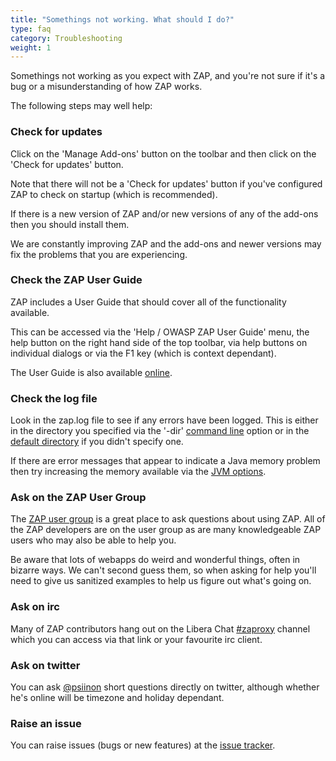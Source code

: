 ```yaml
---
title: "Somethings not working. What should I do?"
type: faq
category: Troubleshooting
weight: 1
---
```


Somethings not working as you expect with ZAP, and you're not sure if it's a
bug or a misunderstanding of how ZAP works.

The following steps may well help:

### Check for updates

Click on the 'Manage Add-ons' button on the toolbar and then click on the
'Check for updates' button.

Note that there will not be a 'Check for updates' button if you've configured
ZAP to check on startup (which is recommended).

If there is a new version of ZAP and/or new versions of any of the add-ons
then you should install them.

We are constantly improving ZAP and the add-ons and newer versions may fix the
problems that you are experiencing.

### Check the ZAP User Guide

ZAP includes a User Guide that should cover all of the functionality
available.

This can be accessed via the 'Help / OWASP ZAP User Guide' menu, the help
button on the right hand side of the top toolbar, via help buttons on
individual dialogs or via the F1 key (which is context dependant).

The User Guide is also available [online](/docs/desktop/).

### Check the log file

Look in the zap.log file to see if any errors have been logged. This is either
in the directory you specified via the '-dir' [command line](/docs/desktop/cmdline/) option or in
the [default directory](/faq/what-is-the-default-directory-that-zap-uses/) if you didn't specify one.

If there are error messages that appear to indicate a Java memory problem then
try increasing the memory available via the [JVM options](/docs/desktop/ui/dialogs/options/jvm/).

### Ask on the ZAP User Group

The [ZAP user group](https://groups.google.com/group/zaproxy-users) is a great
place to ask questions about using ZAP. All of the ZAP developers are on the
user group as are many knowledgeable ZAP users who may also be able to help
you.

Be aware that lots of webapps do weird and wonderful things, often in bizarre ways. We can't second guess them, so when asking for help you'll need to give us sanitized examples to help us figure out what's going on.

### Ask on irc

Many of ZAP contributors hang out on the Libera Chat [#zaproxy](https://web.libera.chat/#zaproxy) channel which you can access via that link or your favourite irc client.

### Ask on twitter

You can ask [@psiinon](https://twitter.com/psiinon) short questions directly
on twitter, although whether he's online will be timezone and holiday
dependant.

### Raise an issue

You can raise issues (bugs or new features) at the [issue
tracker](https://github.com/zaproxy/zaproxy/issues/new).
